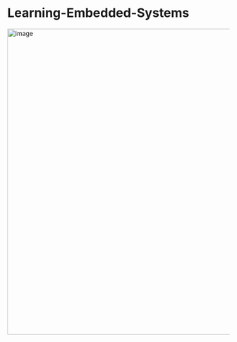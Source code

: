 # Learning-Embedded-Systems
<img width="940" height="694" alt="image" src="https://github.com/user-attachments/assets/377f9c13-d1b5-401a-a007-3b2cfd07272e" />
